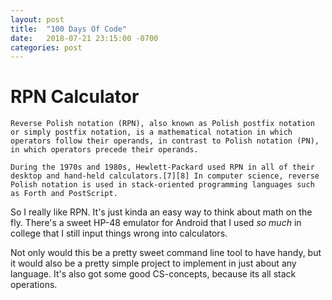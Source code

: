 ```yaml
---
layout: post
title:  "100 Days Of Code"
date:   2018-07-21 23:15:00 -0700
categories: post
---
```

# RPN Calculator

```
Reverse Polish notation (RPN), also known as Polish postfix notation or simply postfix notation, is a mathematical notation in which operators follow their operands, in contrast to Polish notation (PN), in which operators precede their operands. 

During the 1970s and 1980s, Hewlett-Packard used RPN in all of their desktop and hand-held calculators.[7][8] In computer science, reverse Polish notation is used in stack-oriented programming languages such as Forth and PostScript. 
```

So I really like RPN. It's just kinda an easy way to think about math on the fly. There's a sweet HP-48 emulator for Android that I used _so much_ in college that I still input things wrong into calculators.

Not only would this be a pretty sweet command line tool to have handy, but it would also be a pretty simple project to implement in just about any language. It's also got some good CS-concepts, because its all stack operations.
